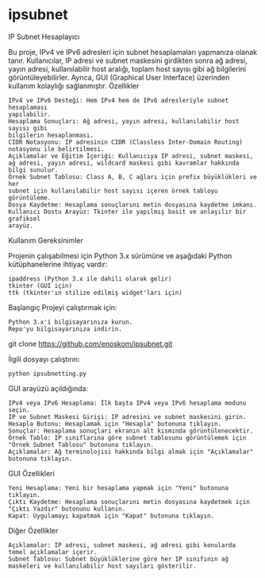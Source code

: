 # ipsubnet

IP Subnet Hesaplayıcı

Bu proje, IPv4 ve IPv6 adresleri için subnet hesaplamaları yapmanıza olanak tanır. 
Kullanıcılar, IP adresi ve subnet maskesini girdikten sonra ağ adresi, yayın 
adresi, kullanılabilir host aralığı, toplam host sayısı gibi ağ bilgilerini 
görüntüleyebilirler. Ayrıca, GUI (Graphical User Interface) üzerinden 
kullanım kolaylığı sağlanmıştır.
Özellikler

    IPv4 ve IPv6 Desteği: Hem IPv4 hem de IPv6 adresleriyle subnet hesaplaması 
    yapılabilir.
    Hesaplama Sonuçları: Ağ adresi, yayın adresi, kullanılabilir host sayısı gibi 
    bilgilerin hesaplanması.
    CIDR Notasyonu: IP adresinin CIDR (Classless Inter-Domain Routing) 
    notasyonu ile belirtilmesi.
    Açıklamalar ve Eğitim İçeriği: Kullanıcıya IP adresi, subnet maskesi, 
    ağ adresi, yayın adresi, wildcard maskesi gibi kavramlar hakkında bilgi sunulur.
    Örnek Subnet Tablosu: Class A, B, C ağları için prefix büyüklükleri ve her 
    subnet için kullanılabilir host sayısı içeren örnek tabloyu görüntüleme.
    Dosya Kaydetme: Hesaplama sonuçlarını metin dosyasına kaydetme imkanı.
    Kullanıcı Dostu Arayüz: Tkinter ile yapılmış basit ve anlaşılır bir grafiksel 
    arayüz.

Kullanım
Gereksinimler

Projenin çalışabilmesi için Python 3.x sürümüne ve aşağıdaki Python 
kütüphanelerine ihtiyaç vardır:

    ipaddress (Python 3.x ile dahili olarak gelir)
    tkinter (GUI için)
    ttk (tkinter'ın stilize edilmiş widget'ları için)

Başlangıç
Projeyi çalıştırmak için:

    Python 3.x'i bilgisayarınıza kurun.
    Repo'yu bilgisayarınıza indirin.

git clone https://github.com/enoskom/ipsubnet.git

İlgili dosyayı çalıştırın:

    python ipsubnetting.py

GUI arayüzü açıldığında:

    IPv4 veya IPv6 Hesaplama: İlk başta IPv4 veya IPv6 hesaplama modunu seçin.
    IP ve Subnet Maskesi Girişi: IP adresini ve subnet maskesini girin.
    Hesapla Butonu: Hesaplamak için "Hesapla" butonuna tıklayın.
    Sonuçlar: Hesaplama sonuçları ekranın alt kısmında görüntülenecektir.
    Örnek Tablo: IP sınıflarına göre subnet tablosunu görüntülemek için 
    "Örnek Subnet Tablosu" butonuna tıklayın.
    Açıklamalar: Ağ terminolojisi hakkında bilgi almak için "Açıklamalar" 
    butonuna tıklayın.

GUI Özellikleri

    Yeni Hesaplama: Yeni bir hesaplama yapmak için "Yeni" butonuna tıklayın.
    Çıktı Kaydetme: Hesaplama sonuçlarını metin dosyasına kaydetmek için 
    "Çıktı Yazdır" butonunu kullanın.
    Kapat: Uygulamayı kapatmak için "Kapat" butonuna tıklayın.

Diğer Özellikler

    Açıklamalar: IP adresi, subnet maskesi, ağ adresi gibi konularda 
    temel açıklamalar içerir.
    Subnet Tablosu: Subnet büyüklüklerine göre her IP sınıfının ağ 
    maskeleri ve kullanılabilir host sayıları gösterilir.
